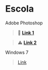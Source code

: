 # Escola

Adobe Photoshop

> :memo: [**Link 1**](https://github.com/MarcosVitor2005/CENTRO_DE_ESTUDO/raw/main/docs/arquivos/PS32Bits.7z)

> :warning: [**Link 2**](https://mega.nz/folder/QLQA2RQC#WQPWRjhfOOh4gLaKwbTEQQ)

Windows 7

> [Link](/paginas/windows.md)

